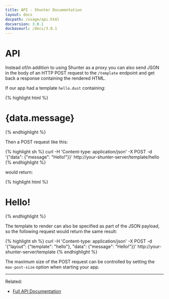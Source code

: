 ```yaml
---
title: API - Shunter Documentation
layout: docs
docpath: /usage/api.html
docversion: 3.0.1
docbaseurl: /docs/3.0.1
---
```


API
===

Instead of/in addition to using Shunter as a proxy you can also send JSON in the body of an HTTP POST request to the `/template` endpoint and get back a response containing the rendered HTML.

If our app had a template `hello.dust` containing:

{% highlight html %}
<h1>{data.message}</h1>
{% endhighlight %}

Then a POST request like this:

{% highlight sh %}
curl -H 'Content-type: application/json' -X POST -d '{"data": {"message": "Hello!"}}' http://your-shunter-server/template/hello
{% endhighlight %}

would return:

{% highlight html %}
<h1>Hello!</h1>
{% endhighlight %}

The template to render can also be specified as part of the JSON payload, so the following request would return the same result:


{% highlight sh %}
curl -H 'Content-type: application/json' -X POST -d '{"layout": {"template": "hello"}, "data": {"message": "Hello!"}}' http://your-shunter-server/template
{% endhighlight %}

The maximum size of the POST request can be controlled by setting the `max-post-size` option when starting your app.


---

Related:

- [Full API Documentation](index.html)
